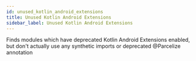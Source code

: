 ```yaml
---
id: unused_kotlin_android_extensions
title: Unused Kotlin Android Extensions
sidebar_label: Unused Kotlin Android Extensions
---
```


Finds modules which have deprecated Kotlin Android Extensions enabled, but don't actually use any synthetic imports or deprecated @Parcelize annotation
